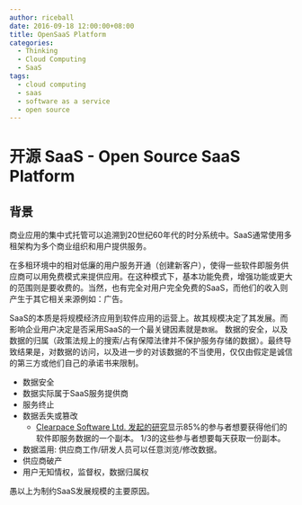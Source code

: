 ```yaml
---
author: riceball
date: 2016-09-18 12:00:00+08:00
title: OpenSaaS Platform
categories:
  - Thinking
  - Cloud Computing
  - SaaS
tags:
  - cloud computing
  - saas
  - software as a service
  - open source
---
```


# 开源 SaaS - Open Source SaaS Platform

## 背景

商业应用的集中式托管可以追溯到20世纪60年代的时分系统中。SaaS通常使用多租架构为多个商业组织和用户提供服务。

在多租环境中的相对低廉的用户服务开通（创建新客户），使得一些软件即服务供应商可以用免费模式来提供应用。在这种模式下，基本功能免费，增强功能或更大的范围则是要收费的。当然，也有完全对用户完全免费的SaaS，而他们的收入则产生于其它相关来源例如：广告。

SaaS的本质是将规模经济应用到软件应用的运营上。故其规模决定了其发展。而影响企业用户决定是否采用SaaS的一个最关键因素就是`数据`。
数据的安全，以及数据的归属（政策法规上的搜索/占有保障法律并不保护服务存储的数据）。最终导致结果是，对数据的访问，以及进一步的对该数据的不当使用，仅仅由假定是诚信的第三方或他们自己的承诺书来限制。

* 数据安全
* 数据实际属于SaaS服务提供商
* 服务终止
* 数据丢失或篡改
  * [Clearpace Software Ltd. 发起的研究][1]显示85%的参与者想要获得他们的软件即服务数据的一个副本。
    1/3的这些参与者想要每天获取一份副本。
* 数据滥用: 供应商工作/研发人员可以任意浏览/修改数据。
* 供应商破产
* 用户无知情权，监督权，数据归属权

愚以上为制约SaaS发展规模的主要原因。


[1]: http://www.rainstor.com/assets/downloads/SaaS_Data_Escrow_International_Report.pdf
